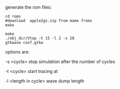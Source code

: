 


generate the rom files:
```
cd roms
#download  apple2gs.zip from mame froms
make 
```

```
make
./obj_dir/Vtop -t 15 -l 2 -s 20
gtkwave conf.gtkw
```

options are:

-s \<cycle> stop simulation after the number of cycles

-t \<cycle> start tracing at

-l \<length in cycle> wave dump length

